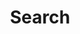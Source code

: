 ---
title: "Search"
# placeholder: Search demo site with full text fuzzy search ...
layout: "search"
---